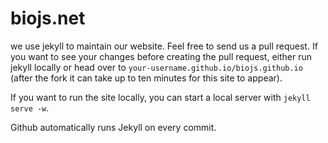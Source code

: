 biojs.net
========

we use jekyll to maintain our website. Feel free to send us a pull request.
If you want to see your changes before creating the pull request, either run jekyll locally or head over to `your-username.github.io/biojs.github.io` (after the fork it can take up to ten minutes for this site to appear).



If you want to run the site locally, you can start a local server with `jekyll serve -w`.

Github automatically runs Jekyll on every commit.
